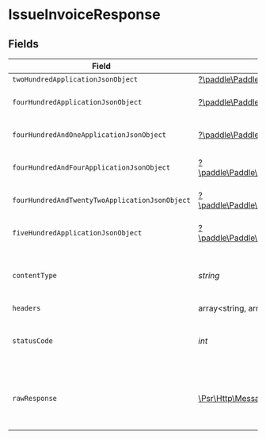 # IssueInvoiceResponse


## Fields

| Field                                                                                                                                                   | Type                                                                                                                                                    | Required                                                                                                                                                | Description                                                                                                                                             |
| ------------------------------------------------------------------------------------------------------------------------------------------------------- | ------------------------------------------------------------------------------------------------------------------------------------------------------- | ------------------------------------------------------------------------------------------------------------------------------------------------------- | ------------------------------------------------------------------------------------------------------------------------------------------------------- |
| `twoHundredApplicationJsonObject`                                                                                                                       | [?\paddle\Paddle\Models\Operations\IssueInvoiceResponseBody](../../Models/Operations/IssueInvoiceResponseBody.md)                                       | :heavy_minus_sign:                                                                                                                                      | OK                                                                                                                                                      |
| `fourHundredApplicationJsonObject`                                                                                                                      | [?\paddle\Paddle\Models\Operations\IssueInvoiceInvoicesResponseBody](../../Models/Operations/IssueInvoiceInvoicesResponseBody.md)                       | :heavy_minus_sign:                                                                                                                                      | General error response                                                                                                                                  |
| `fourHundredAndOneApplicationJsonObject`                                                                                                                | [?\paddle\Paddle\Models\Operations\IssueInvoiceInvoicesResponseResponseBody](../../Models/Operations/IssueInvoiceInvoicesResponseResponseBody.md)       | :heavy_minus_sign:                                                                                                                                      | General error response                                                                                                                                  |
| `fourHundredAndFourApplicationJsonObject`                                                                                                               | [?\paddle\Paddle\Models\Operations\IssueInvoiceInvoicesResponse404ResponseBody](../../Models/Operations/IssueInvoiceInvoicesResponse404ResponseBody.md) | :heavy_minus_sign:                                                                                                                                      | General error response                                                                                                                                  |
| `fourHundredAndTwentyTwoApplicationJsonObject`                                                                                                          | [?\paddle\Paddle\Models\Operations\IssueInvoiceInvoicesResponse422ResponseBody](../../Models/Operations/IssueInvoiceInvoicesResponse422ResponseBody.md) | :heavy_minus_sign:                                                                                                                                      | General error response                                                                                                                                  |
| `fiveHundredApplicationJsonObject`                                                                                                                      | [?\paddle\Paddle\Models\Operations\IssueInvoiceInvoicesResponse500ResponseBody](../../Models/Operations/IssueInvoiceInvoicesResponse500ResponseBody.md) | :heavy_minus_sign:                                                                                                                                      | General error response                                                                                                                                  |
| `contentType`                                                                                                                                           | *string*                                                                                                                                                | :heavy_check_mark:                                                                                                                                      | HTTP response content type for this operation                                                                                                           |
| `headers`                                                                                                                                               | array<string, array<*string*>>                                                                                                                          | :heavy_minus_sign:                                                                                                                                      | N/A                                                                                                                                                     |
| `statusCode`                                                                                                                                            | *int*                                                                                                                                                   | :heavy_check_mark:                                                                                                                                      | HTTP response status code for this operation                                                                                                            |
| `rawResponse`                                                                                                                                           | [\Psr\Http\Message\ResponseInterface](https://www.php-fig.org/psr/psr-7/#33-psrhttpmessageresponseinterface)                                            | :heavy_minus_sign:                                                                                                                                      | Raw HTTP response; suitable for custom response parsing                                                                                                 |